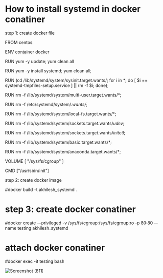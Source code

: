 
# How to install systemd in docker conatiner


step 1: create docker file

FROM centos

ENV container docker

RUN yum -y update; yum clean all

RUN yum -y install systemd; yum clean all;

RUN (cd /lib/systemd/system/sysinit.target.wants/; for i in *; do [ $i == systemd-tmpfiles-setup.service ] || rm -f $i; done);

RUN rm -f /lib/systemd/system/multi-user.target.wants/*;

RUN rm -f /etc/systemd/system/*.wants/*;

RUN rm -f /lib/systemd/system/local-fs.target.wants/*;

RUN rm -f /lib/systemd/system/sockets.target.wants/*udev*;

RUN rm -f /lib/systemd/system/sockets.target.wants/*initctl*;

RUN rm -f /lib/systemd/system/basic.target.wants/*;

RUN rm -f /lib/systemd/system/anaconda.target.wants/*;

VOLUME [ "/sys/fs/cgroup" ]

CMD ["/usr/sbin/init"]

step 2: create docker image

#docker build -t akhilesh_systemd .

# step 3: create docker conatiner 

#docker create -–privileged  -v /sys/fs/cgroup:/sys/fs/cgroup:ro -p 80:80 --name testing  akhilesh_systemd

# attach docker conatiner

#docker exec -it testing bash 



![Screenshot (811)](https://user-images.githubusercontent.com/64592542/145702578-acb1f5d9-c198-4ee6-938b-d7bbe679db1b.png)

